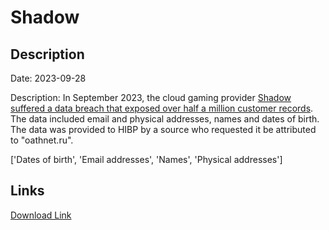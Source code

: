# Shadow

## Description

Date: 2023-09-28

Description:
In September 2023, the cloud gaming provider <a href="https://www.bleepingcomputer.com/news/security/shadow-pc-warns-of-data-breach-as-hacker-tries-to-sell-gamers-info/" target="_blank" rel="noopener">Shadow suffered a data breach that exposed over half a million customer records</a>. The data included email and physical addresses, names and dates of birth. The data was provided to HIBP by a source who requested it be attributed to &quot;oathnet.ru&quot;.


['Dates of birth', 'Email addresses', 'Names', 'Physical addresses']

## Links

[Download Link](https://link-to.net/1229997/456.11844511578505/dynamic/?r=aHR0cHM6Ly93d3cubWVkaWFmaXJlLmNvbS92aWV3L1JGeHF1QllYWXo2S1JtVC9zaGFkb3cudGVjaC9maWxl)